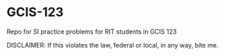 # GCIS-123

Repo for SI practice problems for RIT students in GCIS 123

DISCLAIMER:
If this violates the law, federal or local, in any way, bite me.
